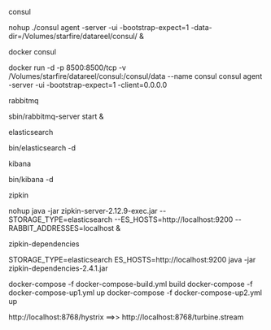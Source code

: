 
consul

nohup ./consul agent -server -ui -bootstrap-expect=1 -data-dir=/Volumes/starfire/datareel/consul/ &


docker consul

docker run -d  -p 8500:8500/tcp -v /Volumes/starfire/datareel/consul:/consul/data --name consul  consul agent -server -ui -bootstrap-expect=1 -client=0.0.0.0


rabbitmq

sbin/rabbitmq-server start &


elasticsearch

bin/elasticsearch -d


kibana

bin/kibana -d


zipkin

nohup java -jar zipkin-server-2.12.9-exec.jar --STORAGE_TYPE=elasticsearch --ES_HOSTS=http://localhost:9200 --RABBIT_ADDRESSES=localhost &


zipkin-dependencies

STORAGE_TYPE=elasticsearch ES_HOSTS=http://localhost:9200 java -jar zipkin-dependencies-2.4.1.jar


docker-compose -f docker-compose-build.yml build
docker-compose -f docker-compose-up1.yml up
docker-compose -f docker-compose-up2.yml up


http://localhost:8768/hystrix  ==>>  http://localhost:8768/turbine.stream
